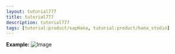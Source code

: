 ```yaml
---
layout: tutorial777
title: tutorial777
description: tutorial777
tags: [tutorial:product/sapHana, tutorial:product/hana_studio]
---
```


 **Example:** 
![Image](https://octodex.github.com/images/yaktocat.png)
